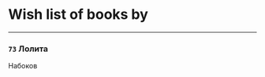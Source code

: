 # Wish list of books by [](https://plus.google.com/u/0/108681363726410562880/)
---

### `73` Лолита
Набоков


